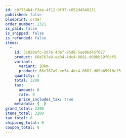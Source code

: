 ```yaml
---
id: c0f754b4-f3aa-4f12-8f37-c652d4540251
published: false
blueprint: order
order_number: 1321
is_paid: false
is_shipped: false
is_refunded: false
items:
  -
    id: 3c820afc-2d76-4def-85d8-5ae06d45f027
    product: 66e767a9-ee34-4dc4-8681-d09bb59f0cf5
    variant:
      variant: 10km
      product: 66e767a9-ee34-4dc4-8681-d09bb59f0cf5
    quantity: 1
    total: 3200
    tax:
      amount: 0
      rate: 0
      price_includes_tax: true
    metadata: {  }
grand_total: 3200
items_total: 3200
tax_total: 0
shipping_total: 0
coupon_total: 0
---
```

